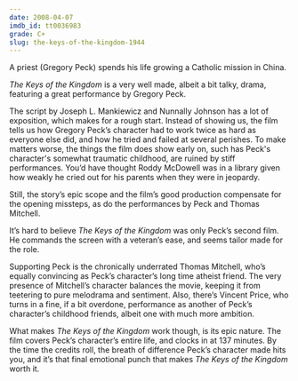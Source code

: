 ```yaml
---
date: 2008-04-07
imdb_id: tt0036983
grade: C+
slug: the-keys-of-the-kingdom-1944
---
```


A priest (Gregory Peck) spends his life growing a Catholic mission in China.

_The Keys of the Kingdom_ is a very well made, albeit a bit talky, drama, featuring a great performance by Gregory Peck.

The script by Joseph L. Mankiewicz and Nunnally Johnson has a lot of exposition, which makes for a rough start. Instead of showing us, the film tells us how Gregory Peck’s character had to work twice as hard as everyone else did, and how he tried and failed at several perishes. To make matters worse, the things the film does show early on, such has Peck's character's somewhat traumatic childhood, are ruined by stiff performances. You’d have thought Roddy McDowell was in a library given how weakly he cried out for his parents when they were in jeopardy.

Still, the story’s epic scope and the film’s good production compensate for the opening missteps, as do the performances by Peck and Thomas Mitchell.

It’s hard to believe _The Keys of the Kingdom_ was only Peck’s second film. He commands the screen with a veteran’s ease, and seems tailor made for the role.

Supporting Peck is the chronically underrated Thomas Mitchell, who’s equally convincing as Peck’s character’s long time atheist friend. The very presence of Mitchell’s character balances the movie, keeping it from teetering to pure melodrama and sentiment. Also, there’s Vincent Price, who turns in a fine, if a bit overdone, performance as another of Peck’s character’s childhood friends, albeit one with much more ambition.

What makes _The Keys of the Kingdom_ work though, is its epic nature. The film covers Peck’s character’s entire life, and clocks in at 137 minutes. By the time the credits roll, the breath of difference Peck’s character made hits you, and it’s that final emotional punch that makes _The Keys of the Kingdom_ worth it.
